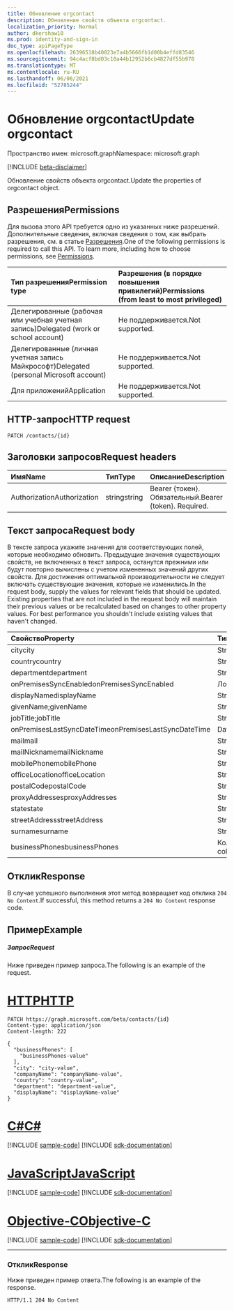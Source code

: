 ```yaml
---
title: Обновление orgcontact
description: Обновление свойств объекта orgcontact.
localization_priority: Normal
author: dkershaw10
ms.prod: identity-and-sign-in
doc_type: apiPageType
ms.openlocfilehash: 26396518b40023e7a4b5666fb1d00b4effd83546
ms.sourcegitcommit: 94c4acf8bd03c10a44b12952b6cb4827df55b978
ms.translationtype: MT
ms.contentlocale: ru-RU
ms.lasthandoff: 06/06/2021
ms.locfileid: "52785244"
---
```

# <a name="update-orgcontact"></a><span data-ttu-id="de492-103">Обновление orgcontact</span><span class="sxs-lookup"><span data-stu-id="de492-103">Update orgcontact</span></span>

<span data-ttu-id="de492-104">Пространство имен: microsoft.graph</span><span class="sxs-lookup"><span data-stu-id="de492-104">Namespace: microsoft.graph</span></span>

[!INCLUDE [beta-disclaimer](../../includes/beta-disclaimer.md)]

<span data-ttu-id="de492-105">Обновление свойств объекта orgcontact.</span><span class="sxs-lookup"><span data-stu-id="de492-105">Update the properties of orgcontact object.</span></span>
## <a name="permissions"></a><span data-ttu-id="de492-106">Разрешения</span><span class="sxs-lookup"><span data-stu-id="de492-106">Permissions</span></span>
<span data-ttu-id="de492-p101">Для вызова этого API требуется одно из указанных ниже разрешений. Дополнительные сведения, включая сведения о том, как выбрать разрешения, см. в статье [Разрешения](/graph/permissions-reference).</span><span class="sxs-lookup"><span data-stu-id="de492-p101">One of the following permissions is required to call this API. To learn more, including how to choose permissions, see [Permissions](/graph/permissions-reference).</span></span>

|<span data-ttu-id="de492-109">Тип разрешения</span><span class="sxs-lookup"><span data-stu-id="de492-109">Permission type</span></span>      | <span data-ttu-id="de492-110">Разрешения (в порядке повышения привилегий)</span><span class="sxs-lookup"><span data-stu-id="de492-110">Permissions (from least to most privileged)</span></span>              |
|:--------------------|:---------------------------------------------------------|
|<span data-ttu-id="de492-111">Делегированные (рабочая или учебная учетная запись)</span><span class="sxs-lookup"><span data-stu-id="de492-111">Delegated (work or school account)</span></span> | <span data-ttu-id="de492-112">Не поддерживается.</span><span class="sxs-lookup"><span data-stu-id="de492-112">Not supported.</span></span>    |
|<span data-ttu-id="de492-113">Делегированные (личная учетная запись Майкрософт)</span><span class="sxs-lookup"><span data-stu-id="de492-113">Delegated (personal Microsoft account)</span></span> | <span data-ttu-id="de492-114">Не поддерживается.</span><span class="sxs-lookup"><span data-stu-id="de492-114">Not supported.</span></span>    |
|<span data-ttu-id="de492-115">Для приложений</span><span class="sxs-lookup"><span data-stu-id="de492-115">Application</span></span> | <span data-ttu-id="de492-116">Не поддерживается.</span><span class="sxs-lookup"><span data-stu-id="de492-116">Not supported.</span></span> |

## <a name="http-request"></a><span data-ttu-id="de492-117">HTTP-запрос</span><span class="sxs-lookup"><span data-stu-id="de492-117">HTTP request</span></span>
<!-- { "blockType": "ignored" } -->
```http
PATCH /contacts/{id}
```
## <a name="request-headers"></a><span data-ttu-id="de492-118">Заголовки запросов</span><span class="sxs-lookup"><span data-stu-id="de492-118">Request headers</span></span>
| <span data-ttu-id="de492-119">Имя</span><span class="sxs-lookup"><span data-stu-id="de492-119">Name</span></span>       | <span data-ttu-id="de492-120">Тип</span><span class="sxs-lookup"><span data-stu-id="de492-120">Type</span></span> | <span data-ttu-id="de492-121">Описание</span><span class="sxs-lookup"><span data-stu-id="de492-121">Description</span></span>|
|:-----------|:------|:----------|
| <span data-ttu-id="de492-122">Authorization</span><span class="sxs-lookup"><span data-stu-id="de492-122">Authorization</span></span>  | <span data-ttu-id="de492-123">string</span><span class="sxs-lookup"><span data-stu-id="de492-123">string</span></span>  | <span data-ttu-id="de492-p102">Bearer {токен}. Обязательный.</span><span class="sxs-lookup"><span data-stu-id="de492-p102">Bearer {token}. Required.</span></span> |

## <a name="request-body"></a><span data-ttu-id="de492-126">Текст запроса</span><span class="sxs-lookup"><span data-stu-id="de492-126">Request body</span></span>
<span data-ttu-id="de492-p103">В тексте запроса укажите значения для соответствующих полей, которые необходимо обновить. Предыдущие значения существующих свойств, не включенных в текст запроса, останутся прежними или будут повторно вычислены с учетом измененных значений других свойств. Для достижения оптимальной производительности не следует включать существующие значения, которые не изменились.</span><span class="sxs-lookup"><span data-stu-id="de492-p103">In the request body, supply the values for relevant fields that should be updated. Existing properties that are not included in the request body will maintain their previous values or be recalculated based on changes to other property values. For best performance you shouldn't include existing values that haven't changed.</span></span>

| <span data-ttu-id="de492-130">Свойство</span><span class="sxs-lookup"><span data-stu-id="de492-130">Property</span></span>     | <span data-ttu-id="de492-131">Тип</span><span class="sxs-lookup"><span data-stu-id="de492-131">Type</span></span>   |<span data-ttu-id="de492-132">Описание</span><span class="sxs-lookup"><span data-stu-id="de492-132">Description</span></span>|
|:---------------|:--------|:----------|
|<span data-ttu-id="de492-133">city</span><span class="sxs-lookup"><span data-stu-id="de492-133">city</span></span>|<span data-ttu-id="de492-134">String</span><span class="sxs-lookup"><span data-stu-id="de492-134">String</span></span>||
|<span data-ttu-id="de492-135">country</span><span class="sxs-lookup"><span data-stu-id="de492-135">country</span></span>|<span data-ttu-id="de492-136">String</span><span class="sxs-lookup"><span data-stu-id="de492-136">String</span></span>||
|<span data-ttu-id="de492-137">department</span><span class="sxs-lookup"><span data-stu-id="de492-137">department</span></span>|<span data-ttu-id="de492-138">String</span><span class="sxs-lookup"><span data-stu-id="de492-138">String</span></span>||
|<span data-ttu-id="de492-139">onPremisesSyncEnabled</span><span class="sxs-lookup"><span data-stu-id="de492-139">onPremisesSyncEnabled</span></span>|<span data-ttu-id="de492-140">Логический</span><span class="sxs-lookup"><span data-stu-id="de492-140">Boolean</span></span>||
|<span data-ttu-id="de492-141">displayName</span><span class="sxs-lookup"><span data-stu-id="de492-141">displayName</span></span>|<span data-ttu-id="de492-142">String</span><span class="sxs-lookup"><span data-stu-id="de492-142">String</span></span>||
|<span data-ttu-id="de492-143">givenName;</span><span class="sxs-lookup"><span data-stu-id="de492-143">givenName</span></span>|<span data-ttu-id="de492-144">String</span><span class="sxs-lookup"><span data-stu-id="de492-144">String</span></span>||
|<span data-ttu-id="de492-145">jobTitle;</span><span class="sxs-lookup"><span data-stu-id="de492-145">jobTitle</span></span>|<span data-ttu-id="de492-146">String</span><span class="sxs-lookup"><span data-stu-id="de492-146">String</span></span>||
|<span data-ttu-id="de492-147">onPremisesLastSyncDateTime</span><span class="sxs-lookup"><span data-stu-id="de492-147">onPremisesLastSyncDateTime</span></span>|<span data-ttu-id="de492-148">DateTimeOffset</span><span class="sxs-lookup"><span data-stu-id="de492-148">DateTimeOffset</span></span>||
|<span data-ttu-id="de492-149">mail</span><span class="sxs-lookup"><span data-stu-id="de492-149">mail</span></span>|<span data-ttu-id="de492-150">String</span><span class="sxs-lookup"><span data-stu-id="de492-150">String</span></span>||
|<span data-ttu-id="de492-151">mailNickname</span><span class="sxs-lookup"><span data-stu-id="de492-151">mailNickname</span></span>|<span data-ttu-id="de492-152">String</span><span class="sxs-lookup"><span data-stu-id="de492-152">String</span></span>||
|<span data-ttu-id="de492-153">mobilePhone</span><span class="sxs-lookup"><span data-stu-id="de492-153">mobilePhone</span></span>|<span data-ttu-id="de492-154">String</span><span class="sxs-lookup"><span data-stu-id="de492-154">String</span></span>||
|<span data-ttu-id="de492-155">officeLocation</span><span class="sxs-lookup"><span data-stu-id="de492-155">officeLocation</span></span>|<span data-ttu-id="de492-156">String</span><span class="sxs-lookup"><span data-stu-id="de492-156">String</span></span>||
|<span data-ttu-id="de492-157">postalCode</span><span class="sxs-lookup"><span data-stu-id="de492-157">postalCode</span></span>|<span data-ttu-id="de492-158">String</span><span class="sxs-lookup"><span data-stu-id="de492-158">String</span></span>||
|<span data-ttu-id="de492-159">proxyAddresses</span><span class="sxs-lookup"><span data-stu-id="de492-159">proxyAddresses</span></span>|<span data-ttu-id="de492-160">String</span><span class="sxs-lookup"><span data-stu-id="de492-160">String</span></span>||
|<span data-ttu-id="de492-161">state</span><span class="sxs-lookup"><span data-stu-id="de492-161">state</span></span>|<span data-ttu-id="de492-162">String</span><span class="sxs-lookup"><span data-stu-id="de492-162">String</span></span>||
|<span data-ttu-id="de492-163">streetAddress</span><span class="sxs-lookup"><span data-stu-id="de492-163">streetAddress</span></span>|<span data-ttu-id="de492-164">String</span><span class="sxs-lookup"><span data-stu-id="de492-164">String</span></span>||
|<span data-ttu-id="de492-165">surname</span><span class="sxs-lookup"><span data-stu-id="de492-165">surname</span></span>|<span data-ttu-id="de492-166">String</span><span class="sxs-lookup"><span data-stu-id="de492-166">String</span></span>||
|<span data-ttu-id="de492-167">businessPhones</span><span class="sxs-lookup"><span data-stu-id="de492-167">businessPhones</span></span>|<span data-ttu-id="de492-168">Коллекция String</span><span class="sxs-lookup"><span data-stu-id="de492-168">String collection</span></span>||

## <a name="response"></a><span data-ttu-id="de492-169">Отклик</span><span class="sxs-lookup"><span data-stu-id="de492-169">Response</span></span>

<span data-ttu-id="de492-170">В случае успешного выполнения этот метод возвращает код отклика `204 No Content`.</span><span class="sxs-lookup"><span data-stu-id="de492-170">If successful, this method returns a `204 No Content` response code.</span></span>

## <a name="example"></a><span data-ttu-id="de492-171">Пример</span><span class="sxs-lookup"><span data-stu-id="de492-171">Example</span></span>
##### <a name="request"></a><span data-ttu-id="de492-172">Запрос</span><span class="sxs-lookup"><span data-stu-id="de492-172">Request</span></span>
<span data-ttu-id="de492-173">Ниже приведен пример запроса.</span><span class="sxs-lookup"><span data-stu-id="de492-173">The following is an example of the request.</span></span>

# <a name="http"></a>[<span data-ttu-id="de492-174">HTTP</span><span class="sxs-lookup"><span data-stu-id="de492-174">HTTP</span></span>](#tab/http)
<!-- {
  "blockType": "request",
  "name": "update_orgcontact"
}-->
```http
PATCH https://graph.microsoft.com/beta/contacts/{id}
Content-type: application/json
Content-length: 222

{
  "businessPhones": [
    "businessPhones-value"
  ],
  "city": "city-value",
  "companyName": "companyName-value",
  "country": "country-value",
  "department": "department-value",
  "displayName": "displayName-value"
}
```
# <a name="c"></a>[<span data-ttu-id="de492-175">C#</span><span class="sxs-lookup"><span data-stu-id="de492-175">C#</span></span>](#tab/csharp)
[!INCLUDE [sample-code](../includes/snippets/csharp/update-orgcontact-csharp-snippets.md)]
[!INCLUDE [sdk-documentation](../includes/snippets/snippets-sdk-documentation-link.md)]

# <a name="javascript"></a>[<span data-ttu-id="de492-176">JavaScript</span><span class="sxs-lookup"><span data-stu-id="de492-176">JavaScript</span></span>](#tab/javascript)
[!INCLUDE [sample-code](../includes/snippets/javascript/update-orgcontact-javascript-snippets.md)]
[!INCLUDE [sdk-documentation](../includes/snippets/snippets-sdk-documentation-link.md)]

# <a name="objective-c"></a>[<span data-ttu-id="de492-177">Objective-C</span><span class="sxs-lookup"><span data-stu-id="de492-177">Objective-C</span></span>](#tab/objc)
[!INCLUDE [sample-code](../includes/snippets/objc/update-orgcontact-objc-snippets.md)]
[!INCLUDE [sdk-documentation](../includes/snippets/snippets-sdk-documentation-link.md)]

---

### <a name="response"></a><span data-ttu-id="de492-178">Отклик</span><span class="sxs-lookup"><span data-stu-id="de492-178">Response</span></span>
<span data-ttu-id="de492-179">Ниже приведен пример ответа.</span><span class="sxs-lookup"><span data-stu-id="de492-179">The following is an example of the response.</span></span> 
<!-- {
  "blockType": "response"
} -->
```http
HTTP/1.1 204 No Content
```

<!-- uuid: 8fcb5dbc-d5aa-4681-8e31-b001d5168d79
2015-10-25 14:57:30 UTC -->
<!--
{
  "type": "#page.annotation",
  "description": "Update orgcontact",
  "keywords": "",
  "section": "documentation",
  "tocPath": "",
  "suppressions": [
  ]
}
-->


